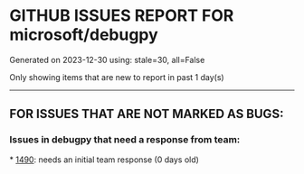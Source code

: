 
# GITHUB ISSUES REPORT FOR microsoft/debugpy


Generated on 2023-12-30 using: stale=30, all=False


Only showing items that are new to report in past 1 day(s)


---

## FOR ISSUES THAT ARE NOT MARKED AS BUGS:


### Issues in debugpy that need a response from team:


\* [1490](https://github.com/microsoft/debugpy/issues/1490 "Several flask tests fail with Python 3.12"): needs an initial team response (0 days old)
